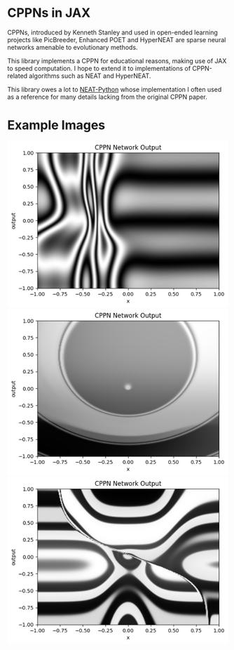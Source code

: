 # CPPNs in JAX

CPPNs, introduced by Kenneth Stanley and used in open-ended learning projects like PicBreeder, Enhanced POET and HyperNEAT are sparse neural networks amenable to evolutionary methods.

This library implements a CPPN for educational reasons, making use of JAX to speed computation. I hope to extend it to implementations of CPPN-related algorithms such as NEAT and HyperNEAT.

This library owes a lot to [NEAT-Python](https://github.com/CodeReclaimers/neat-python/tree/master) whose implementation I often used as a reference for many details lacking from the original CPPN paper.

# Example Images
![Alt text](images/img1.png)
![Alt text](images/img2.png)
![Alt text](images/img3.png)